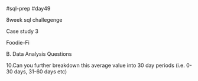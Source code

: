 #sql-prep
#day49

8week sql challegenge

Case study 3

Foodie-Fi

B. Data Analysis Questions

10.Can you further breakdown this average value into 30 day periods (i.e. 0-30 days, 31-60 days etc)